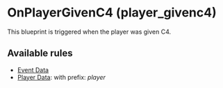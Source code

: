 # OnPlayerGivenC4 (player_givenc4)

This blueprint is triggered when the player was given C4.

## Available rules

- [Event Data](../rules/GlobalEventData.md)
- [Player Data](../rules/GlobalPlayerData.md): with prefix: *player*
